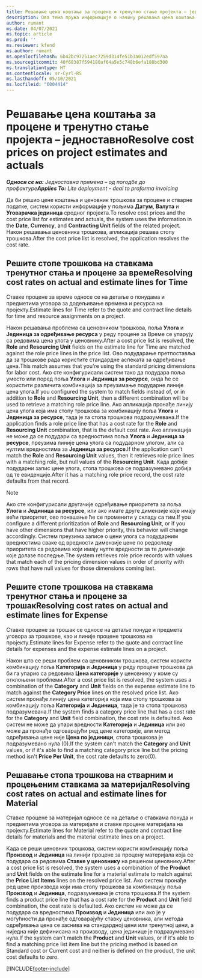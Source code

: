```yaml
---
title: Решавање цена коштања за процене и тренутно стање пројекта – једноставно
description: Ова тема пружа информације о начину решавања цена коштања у проценама пројеката и тренутном стању.
author: rumant
ms.date: 04/07/2021
ms.topic: article
ms.prod: ''
ms.reviewer: kfend
ms.author: rumant
ms.openlocfilehash: 6b42bc97251aec7259d314fe51b3a012edf597aa
ms.sourcegitcommit: 40f68387f594180af64a5e5c748b6efa188bd300
ms.translationtype: HT
ms.contentlocale: sr-Cyrl-RS
ms.lasthandoff: 05/10/2021
ms.locfileid: "6004414"
---
```

# <a name="resolve-cost-prices-on-project-estimates-and-actuals"></a><span data-ttu-id="eacec-103">Решавање цена коштања за процене и тренутно стање пројекта – једноставно</span><span class="sxs-lookup"><span data-stu-id="eacec-103">Resolve cost prices on project estimates and actuals</span></span> 

<span data-ttu-id="eacec-104">_**Односи се на:** Једноставна примена – од погодбе до профактуре_</span><span class="sxs-lookup"><span data-stu-id="eacec-104">_**Applies To:** Lite deployment - deal to proforma invoicing_</span></span>

<span data-ttu-id="eacec-105">Да би решио цене коштања и ценовник трошкова за процене и стварне податке, систем користи информације у пољима **Датум**, **Валута** и **Уговарачка јединица** сродног пројекта.</span><span class="sxs-lookup"><span data-stu-id="eacec-105">To resolve cost prices and the cost price list for estimates and actuals, the system uses the information in the **Date**, **Currency**, and **Contracting Unit** fields of the related project.</span></span> <span data-ttu-id="eacec-106">Након решавања ценовника трошкова, апликација решава стопу трошкова.</span><span class="sxs-lookup"><span data-stu-id="eacec-106">After the cost price list is resolved, the application resolves the cost rate.</span></span>

## <a name="resolving-cost-rates-on-actual-and-estimate-lines-for-time"></a><span data-ttu-id="eacec-107">Решите стопе трошкова на ставкама тренутног стања и процене за време</span><span class="sxs-lookup"><span data-stu-id="eacec-107">Resolving cost rates on actual and estimate lines for Time</span></span>

<span data-ttu-id="eacec-108">Ставке процене за време односе се на детаље о понудама и предметима уговора за додељивање времена и ресурса на пројекту.</span><span class="sxs-lookup"><span data-stu-id="eacec-108">Estimate lines for Time refer to the quote and contract line details for time and resource assignments on a project.</span></span>

<span data-ttu-id="eacec-109">Након решавања проблема са ценовником трошкова, поља **Улога** и **Јединица за одређивање ресурса** у реду процене за Време се упарују са редовима цена улога у ценовнику.</span><span class="sxs-lookup"><span data-stu-id="eacec-109">After a cost price list is resolved, the **Role** and **Resourcing Unit** fields on the estimate line for Time are matched against the role price lines in the price list.</span></span> <span data-ttu-id="eacec-110">Ово подударање претпоставља да за трошкове рада користите стандардне аспеката за одређивање цена.</span><span class="sxs-lookup"><span data-stu-id="eacec-110">This match assumes that you're using the standard pricing dimensions for labor cost.</span></span> <span data-ttu-id="eacec-111">Ако сте конфигурисали систем тако да подудара поља уместо или поред поља **Улога** и **Јединица за ресурсе**, онда ће се користити различита комбинација за преузимање подударне линије цена улога.</span><span class="sxs-lookup"><span data-stu-id="eacec-111">If you configured the system to match fields instead of, or in addition to **Role** and **Resourcing Unit**, then a different combination will be used to retrieve a matching role price line.</span></span> <span data-ttu-id="eacec-112">Ако апликација пронађе линију цена улога која има стопу трошкова за комбинацију поља **Улога** и **Јединица за ресурсе**, тада је та стопа трошкова подразумевана.</span><span class="sxs-lookup"><span data-stu-id="eacec-112">If the application finds a role price line that has a cost rate for the **Role** and **Resourcing Unit** combination, that is the default cost rate.</span></span> <span data-ttu-id="eacec-113">Ако апликација не може да се подудари са вредностима поља **Улога** и **Јединица за ресурсе**, преузима линије цена улога са подударном улогом, али са нултим вредностима за **Јединица за ресурсе**.</span><span class="sxs-lookup"><span data-stu-id="eacec-113">If the application can't match the **Role** and **Resourcing Unit** values, then it retrieves role price lines with a matching role, but null values of the **Resourcing Unit**.</span></span> <span data-ttu-id="eacec-114">Када добије подударни запис цене улога, стопа трошкова се подразумевано добија од те евиденције.</span><span class="sxs-lookup"><span data-stu-id="eacec-114">After it has a matching role price record, the cost rate defaults from that record.</span></span> 

> [!NOTE]
> <span data-ttu-id="eacec-115">Ако сте конфигурисали другачије одређивање приоритета за поља **Улога** и **Јединица за ресурсе**, или ако имате друге димензије које имају већи приоритет, ово понашање ће се променити у складу са тим.</span><span class="sxs-lookup"><span data-stu-id="eacec-115">If you configure a different prioritization of **Role** and **Resourcing Unit**, or if you have other dimensions that have higher priority, this behavior will change accordingly.</span></span> <span data-ttu-id="eacec-116">Систем преузима записе о цени улога са подударним вредностима сваке од вредности димензије цене по редоследу приоритета са редовима који имају нулте вредности за те димензије које долазе последње.</span><span class="sxs-lookup"><span data-stu-id="eacec-116">The system retrieves role price records with values that match each of the pricing dimension values in order of priority with rows that have null values for those dimensions coming last.</span></span>

## <a name="resolving-cost-rates-on-actual-and-estimate-lines-for-expense"></a><span data-ttu-id="eacec-117">Решите стопе трошкова на ставкама тренутног стања и процене за трошак</span><span class="sxs-lookup"><span data-stu-id="eacec-117">Resolving cost rates on actual and estimate lines for Expense</span></span>

<span data-ttu-id="eacec-118">Ставке процене за трошак се односе на детаље понуде и предмета уговора за трошкове, као и линије процене трошкова на пројекту.</span><span class="sxs-lookup"><span data-stu-id="eacec-118">Estimate lines for Expense refer to the quote and contract line details for expenses and the expense estimate lines on a project.</span></span>

<span data-ttu-id="eacec-119">Након што се реши проблем са ценовником трошкова, систем користи комбинацију поља **Категорија** и **Јединица** у реду процене трошкова да би га упарио са редовима **Цена категорије** у ценовнику у коме су отклоњени проблеми.</span><span class="sxs-lookup"><span data-stu-id="eacec-119">After a cost price list is resolved, the system uses a combination of the **Category** and **Unit** fields on the expense estimate line to match against the **Category Price** lines on the resolved price list.</span></span> <span data-ttu-id="eacec-120">Ако систем пронађе линију цена категорија која има стопу трошкова за комбинацију поља **Категорија** и **Јединица**, тада је та стопа трошкова подразумевана.</span><span class="sxs-lookup"><span data-stu-id="eacec-120">If the system finds a category price line that has a cost rate for the **Category** and **Unit** field combination, the cost rate is defaulted.</span></span> <span data-ttu-id="eacec-121">Ако систем не може да упари вредности **Категорија** и **Јединица** или ако може да пронађе одговарајући ред цене категорије, али метод одређивања цене није **Цена по јединици**, стопа трошкова је подразумевано нула (0).</span><span class="sxs-lookup"><span data-stu-id="eacec-121">If the system can't match the **Category** and **Unit** values, or if it's able to find a matching category price line but the pricing method isn't **Price Per Unit**, the cost rate defaults to zero(0).</span></span>

## <a name="resolving-cost-rates-on-actual-and-estimate-lines-for-material"></a><span data-ttu-id="eacec-122">Решавање стопа трошкова на стварним и процењеним ставкама за материјал</span><span class="sxs-lookup"><span data-stu-id="eacec-122">Resolving cost rates on actual and estimate lines for Material</span></span>

<span data-ttu-id="eacec-123">Ставке процене за материјал односе се на детаље о ставкама понуда и предметима уговора за материјале и ставке процене материјала на пројекту.</span><span class="sxs-lookup"><span data-stu-id="eacec-123">Estimate lines for Material refer to the quote and contract line details for materials and the material estimate lines on a project.</span></span>

<span data-ttu-id="eacec-124">Када се реши ценовник трошкова, систем користи комбинацију поља **Производ** и **Јединица** на линији процене за процену материјала која се подудара са редовима **Ставке у ценовнику** на решеном ценовнику.</span><span class="sxs-lookup"><span data-stu-id="eacec-124">After a cost price list is resolved, the system uses a combination of the **Product** and **Unit** fields on the estimate line for a material estimate to match against the **Price List Items** lines on the resolved price list.</span></span> <span data-ttu-id="eacec-125">Ако систем пронађе ред цене производа који има стопу трошкова за комбинацију поља **Производ** и **Јединица**, подразумевана је стопа трошкова.</span><span class="sxs-lookup"><span data-stu-id="eacec-125">If the system finds a product price line that has a cost rate for the **Product** and **Unit** field combination, the cost rate is defaulted.</span></span> <span data-ttu-id="eacec-126">Ако систем не може да се подудара са вредностима **Производ** и **Јединица** или ако је у могућности да пронађе одговарајућу ставку ценовника, али метода одређивања цена се заснива на стандардној цени или тренутној цени, а ниједна није дефинисана на производу, цена јединице је подразумевано нула.</span><span class="sxs-lookup"><span data-stu-id="eacec-126">If the system can't match the **Product** and **Unit** values, or if it's able to find a matching price list item line but the pricing method is based on Standard cost or Current cost and neither is defined on the product, the unit cost defaults to zero.</span></span>


[!INCLUDE[footer-include](../../includes/footer-banner.md)]
